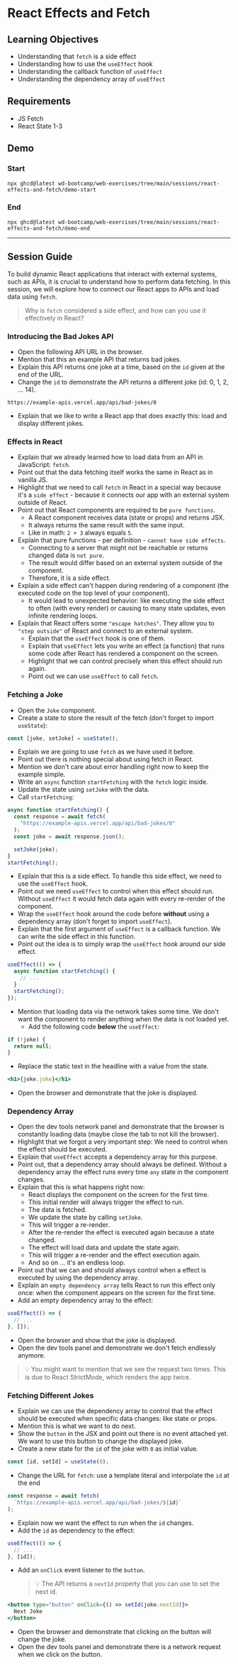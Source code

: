 # React Effects and Fetch

## Learning Objectives

- Understanding that `fetch` is a side effect
- Understanding how to use the `useEffect` hook
- Understanding the callback function of `useEffect`
- Understanding the dependency array of `useEffect`

## Requirements

- JS Fetch
- React State 1-3

## Demo

### Start

```
npx ghcd@latest wd-bootcamp/web-exercises/tree/main/sessions/react-effects-and-fetch/demo-start
```

### End

```
npx ghcd@latest wd-bootcamp/web-exercises/tree/main/sessions/react-effects-and-fetch/demo-end
```

---

## Session Guide

To build dynamic React applications that interact with external systems, such as APIs, it is crucial to understand how to perform data fetching. In this session, we will explore how to connect our React apps to APIs and load data using `fetch`.

> Why is `fetch` considered a side effect, and how can you use it effectively in React?

### Introducing the Bad Jokes API

- Open the following API URL in the browser.
- Mention that this an example API that returns bad jokes.
- Explain this API returns one joke at a time, based on the `id` given at the end of the URL.
- Change the `id` to demonstrate the API returns a different joke (id: 0, 1, 2, ... 14).

```
https://example-apis.vercel.app/api/bad-jokes/0
```

- Explain that we like to write a React app that does exactly this: load and display different jokes.

### Effects in React

- Explain that we already learned how to load data from an API in JavaScript: `fetch`.
- Point out that the data fetching itself works the same in React as in vanilla JS.
- Highlight that we need to call `fetch` in React in a special way because it's a `side effect` - because it connects our app with an external system outside of React.
- Point out that React components are required to be `pure functions`.
  - A React component receives data (state or props) and returns JSX.
  - It always returns the same result with the same input.
  - Like in math: `2 + 3` always equals `5`.
- Explain that pure functions - per definition - `cannot have side effects`.
  - Connecting to a server that might not be reachable or returns changed data is `not pure`.
  - The result would differ based on an external system outside of the component.
  - Therefore, it is a side effect.
- Explain a side effect can't happen during rendering of a component (the executed code on the top level of your component).
  - It would lead to unexpected behavior: like executing the side effect to often (with every render) or causing to many state updates, even infinite rendering loops.
- Explain that React offers some `"escape hatches"`. They allow you to `"step outside"` of React and connect to an external system.
  - Explain that the `useEffect` hook is one of them.
  - Explain that `useEffect` lets you write an effect (a function) that runs some code after React has rendered a component on the screen.
  - Highlight that we can control precisely when this effect should run again.
  - Point out we can use `useEffect` to call `fetch`.

### Fetching a Joke

- Open the `Joke` component.
- Create a state to store the result of the fetch (don't forget to import `useState`):

```jsx
const [joke, setJoke] = useState();
```

- Explain we are going to use `fetch` as we have used it before.
- Point out there is nothing special about using fetch in React.
- Mention we don't care about error handling right now to keep the example simple.
- Write an `async` function `startFetching` with the `fetch` logic inside.
- Update the state using `setJoke` with the data.
- Call `startFetching`:

```jsx
async function startFetching() {
  const response = await fetch(
    "https://example-apis.vercel.app/api/bad-jokes/0"
  );
  const joke = await response.json();

  setJoke(joke);
}
startFetching();
```

- Explain that this is a side effect. To handle this side effect, we need to use the `useEffect` hook.
- Point out we need `useEffect` to control when this effect should run. Without `useEffect` it would fetch data again with every re-render of the component.
- Wrap the `useEffect` hook around the code before **without** using a dependency array (don't forget to import `useEffect`).
- Explain that the first argument of `useEffect` is a callback function. We can write the side effect in this function.
- Point out the idea is to simply wrap the `useEffect` hook around our side effect.

```jsx
useEffect(() => {
  async function startFetching() {
    // ...
  }
  startFetching();
});
```

- Mention that loading data via the network takes some time. We don't want the component to render anything when the data is not loaded yet.
  - Add the following code **below** the `useEffect`:

```jsx
if (!joke) {
  return null;
}
```

- Replace the static text in the headline with a value from the state.

```jsx
<h1>{joke.joke}</h1>
```

- Open the browser and demonstrate that the joke is displayed.

### Dependency Array

- Open the dev tools network panel and demonstrate that the browser is constantly loading data (maybe close the tab to not kill the browser).
- Highlight that we forgot a very important step: We need to control when the effect should be executed.
- Explain that `useEffect` accepts a dependency array for this purpose.
- Point out, that a dependency array should always be defined. Without a dependency array the effect runs every time `any` state in the component changes.
- Explain that this is what happens right now:
  - React displays the component on the screen for the first time.
  - This initial render will always trigger the effect to run.
  - The data is fetched.
  - We update the state by calling `setJoke`.
  - This will trigger a re-render.
  - After the re-render the effect is executed again because a state changed.
  - The effect will load data and update the state again.
  - This will trigger a re-render and the effect execution again.
  - And so on ... it's an endless loop.
- Point out that we can and should always control when a effect is executed by using the dependency array.
- Explain an `empty dependency array` tells React to run this effect only once: when the component appears on the screen for the first time.
- Add an empty dependency array to the effect:

```jsx
useEffect(() => {
  // ...
}, []);
```

- Open the browser and show that the joke is displayed.
- Open the dev tools panel and demonstrate we don't fetch endlessly anymore.

> 💡 You might want to mention that we see the request two times. This is due to React StrictMode, which renders the app twice.

### Fetching Different Jokes

- Explain we can use the dependency array to control that the effect should be executed when specific data changes: like state or props.
- Mention this is what we want to do next.
- Show the `button` in the JSX and point out there is no event attached yet. We want to use this button to change the displayed joke.
- Create a new state for the `id` of the joke with `0` as initial value.

```jsx
const [id, setId] = useState(0);
```

- Change the URL for `fetch`: use a template literal and interpolate the `id` at the end

```jsx
const response = await fetch(
  `https://example-apis.vercel.app/api/bad-jokes/${id}`
);
```

- Explain now we want the effect to run when the `id` changes.
- Add the `id` as dependency to the effect:

```jsx
useEffect(() => {
  // ...
}, [id]);
```

- Add an `onClick` event listener to the `button`.
  > 💡 The API returns a `nextId` property that you can use to set the next id.

```jsx
<button type="button" onClick={() => setId(joke.nextId)}>
  Next Joke
</button>
```

- Open the browser and demonstrate that clicking on the button will change the joke.
- Open the dev tools panel and demonstrate there is a network request when we click on the button.
